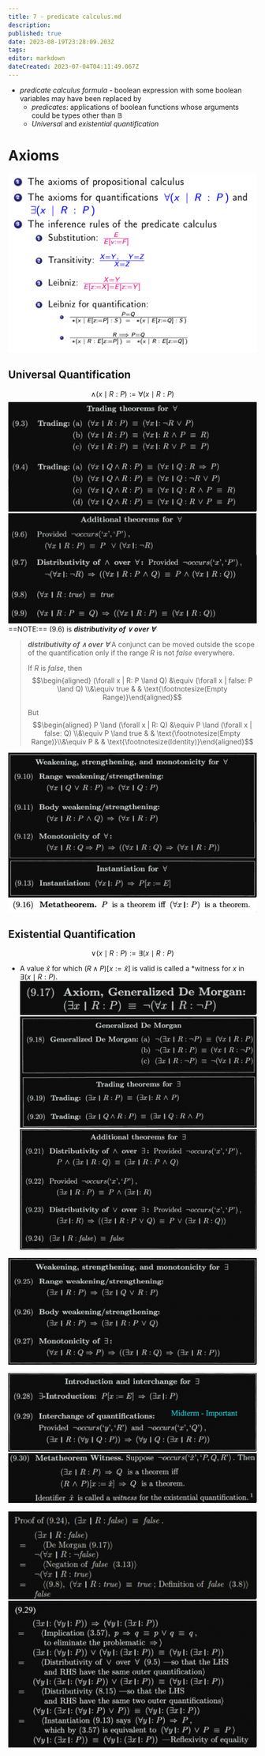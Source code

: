 ```yaml
---
title: 7 - predicate calculus.md
description: 
published: true
date: 2023-08-19T23:28:09.203Z
tags: 
editor: markdown
dateCreated: 2023-07-04T04:11:49.067Z
---
```


- *predicate calculus formula* - boolean expression with some boolean variables may have been replaced by
    - *predicates*: applications of boolean functions whose arguments could be types other than $\mathbb{B}$
    - *Universal* and *existential quantification*

# Axioms
![](/images/20221007130012.png)

## Universal Quantification
$$\land (x \mid R : P) := \forall (x \mid R : P)$$
![](/images/20221024121515.png)
![](/images/20221024121831.png)
==NOTE:== (9.6) is ***distributivity of $\lor$ over $\forall$***

> ***distributivity of $\land$ over $\forall$***
> A conjunct can be moved outside the scope of the quantification only if  the range $R$ is not $false$ everywhere.
> 
> If $R$ is $false$, then
> $$\begin{aligned}
>     (\forall x | R: P \land Q)
>     &\equiv
>         (\forall x | false: P \land Q)
>     \\&\equiv 
>         true
> & & \text{\footnotesize(Empty Range)}\end{aligned}$$
> 
> But
> $$\begin{aligned}
>     P \land (\forall x | R: Q)
>     &\equiv
>         P \land (\forall x | false: Q)
>     \\&\equiv 
>         P \land true
>     & & \text{\footnotesize(Empty Range)}\\&\equiv 
>         P
> & & \text{\footnotesize(Identity)}\end{aligned}$$

![](/images/20221024122152.png)
![](/images/20221024151651.png)

## Existential Quantification
$$\lor(x \mid R:P) := \exists (x \mid R : P)$$
- A value $\hat x$ for which $(R \land P)[x := \hat x]$ is valid is called a *witness for $x$ in $\exists(x \mid R:P)$.
![](/images/20221024134618.png)
![](/images/20221024134748.png)
![](/images/20221024134808.png)

![](/images/20221024134822.png)

![](/images/20221024134849.png)
![](/images/20221024134931.png)

![](/images/20221024151858.png)
![](/images/20221024151847.png)
